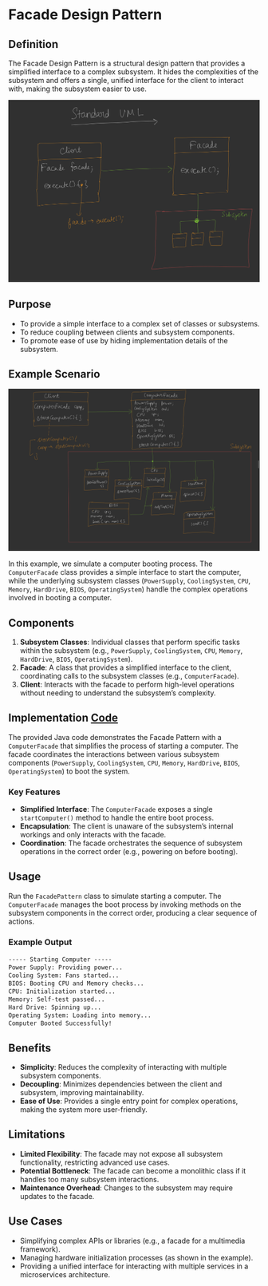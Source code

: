 
# Facade Design Pattern

## Definition
The Facade Design Pattern is a structural design pattern that provides a simplified interface to a complex subsystem. It hides the complexities of the subsystem and offers a single, unified interface for the client to interact with, making the subsystem easier to use.

![alt text](image.png)

## Purpose
- To provide a simple interface to a complex set of classes or subsystems.
- To reduce coupling between clients and subsystem components.
- To promote ease of use by hiding implementation details of the subsystem.

## Example Scenario

![alt text](image-1.png)

In this example, we simulate a computer booting process. The `ComputerFacade` class provides a simple interface to start the computer, while the underlying subsystem classes (`PowerSupply`, `CoolingSystem`, `CPU`, `Memory`, `HardDrive`, `BIOS`, `OperatingSystem`) handle the complex operations involved in booting a computer.

## Components
1. **Subsystem Classes**: Individual classes that perform specific tasks within the subsystem (e.g., `PowerSupply`, `CoolingSystem`, `CPU`, `Memory`, `HardDrive`, `BIOS`, `OperatingSystem`).
2. **Facade**: A class that provides a simplified interface to the client, coordinating calls to the subsystem classes (e.g., `ComputerFacade`).
3. **Client**: Interacts with the facade to perform high-level operations without needing to understand the subsystem’s complexity.

## Implementation [Code](/system-design/17/FacadePattern.java)

The provided Java code demonstrates the Facade Pattern with a `ComputerFacade` that simplifies the process of starting a computer. The facade coordinates the interactions between various subsystem components (`PowerSupply`, `CoolingSystem`, `CPU`, `Memory`, `HardDrive`, `BIOS`, `OperatingSystem`) to boot the system.

### Key Features
- **Simplified Interface**: The `ComputerFacade` exposes a single `startComputer()` method to handle the entire boot process.
- **Encapsulation**: The client is unaware of the subsystem’s internal workings and only interacts with the facade.
- **Coordination**: The facade orchestrates the sequence of subsystem operations in the correct order (e.g., powering on before booting).

## Usage
Run the `FacadePattern` class to simulate starting a computer. The `ComputerFacade` manages the boot process by invoking methods on the subsystem components in the correct order, producing a clear sequence of actions.

### Example Output
```
----- Starting Computer -----
Power Supply: Providing power...
Cooling System: Fans started...
BIOS: Booting CPU and Memory checks...
CPU: Initialization started...
Memory: Self-test passed...
Hard Drive: Spinning up...
Operating System: Loading into memory...
Computer Booted Successfully!
```

## Benefits
- **Simplicity**: Reduces the complexity of interacting with multiple subsystem components.
- **Decoupling**: Minimizes dependencies between the client and subsystem, improving maintainability.
- **Ease of Use**: Provides a single entry point for complex operations, making the system more user-friendly.

## Limitations
- **Limited Flexibility**: The facade may not expose all subsystem functionality, restricting advanced use cases.
- **Potential Bottleneck**: The facade can become a monolithic class if it handles too many subsystem interactions.
- **Maintenance Overhead**: Changes to the subsystem may require updates to the facade.

## Use Cases
- Simplifying complex APIs or libraries (e.g., a facade for a multimedia framework).
- Managing hardware initialization processes (as shown in the example).
- Providing a unified interface for interacting with multiple services in a microservices architecture.

